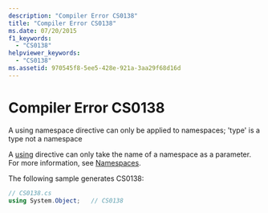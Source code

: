 ```yaml
---
description: "Compiler Error CS0138"
title: "Compiler Error CS0138"
ms.date: 07/20/2015
f1_keywords: 
  - "CS0138"
helpviewer_keywords: 
  - "CS0138"
ms.assetid: 970545f8-5ee5-428e-921a-3aa29f68d16d
---
```

# Compiler Error CS0138
A using namespace directive can only be applied to namespaces; 'type' is a type not a namespace  
  
 A [using](../language-reference/keywords/using.md) directive can only take the name of a namespace as a parameter. For more information, see [Namespaces](../programming-guide/namespaces/index.md).  
  
 The following sample generates CS0138:  
  
```csharp  
// CS0138.cs  
using System.Object;   // CS0138  
```
